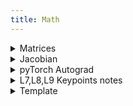 ```yaml
---
title: Math
---
```


<details><summary>Matrices</summary><p>

* Converting a linear function into a matrix
  * If we have set of linear equations that follow the same equation pattern, we call it a **system of linear equations** which we can represent as a matrix
    * https://www.varsitytutors.com/hotmath/hotmath_help/topics/solving-systems-of-linear-equations-using-matrices
    * http://math.mit.edu/~gs/linearalgebra/ila0403.pdf
  * Given your equations, map it to Ax = b or [Ax|b]: 
    * Identify your "data", or the variables that are unique per equation (represented by matrix A)
    * Identify the variables that remain constant regardless of the equation index (represented by matrix x)
    * Identify the single value (unique to each equation) the equation equates to (represented by matrix b) that is not tied to a constant.
  * Let i be the ith equation of the line equation above
  * General Method:
    * Given an Equation: (DATA VARIABLES MULTIPLYING CONSTANTS) + (CONSTANTS WITHOUT DATA VARIABLES) = (SINGLE VALUE)
      * Merge the (CONSTANTS WITHOUT DATA VARIABLES) into (DATA VARIABLES MULTIPLYING CONSTANTS) by setting the data variables to 1 for such instances
        * If you have multiple of such constants, you can potentially merge them into a single constant
      * Let N_e = # of eqns, N_c = # of constants, N_v = # of data variables
      * Matrix A: [N_e x N_v] matrix containing all the data variables for every row
      * Matrix x: [N_c x 1] vector containing all constants as a variable
      * Matrix b: [N_e x 1] vector of single values
  * Example 1: Equation y = ax + c. We can rearrange this to Ax + By = C.
    * Matrix A: Each row is [x_i, y_i] (as they are variables unique to the equation)
    * Matrix x: [A, B]^T (the multipliers of the points x and y are substituted into the system of equations as a constant)
    * Matrix b: Each row is [C_i] (as this is the single value that is unique to each eqn that it equates to)
  * Example 2: Equation (x - x_0)^2 + (y - y_0)^2 = r^2
    * x, y = coordinates of point (on the circle)
    * x_0, y_0 = coordinates of center of circle
    * r = radius
    * Expansion: x^2 - x_0^2 - 2x_0*x + y^2 - y_0^2 - 2y_0*y = r^2
      * Rearrange: (-2x_0*x -2y_0*y) + (x_0^2 + y_0^2 - r^2) = -y^2 -x^2
      * In this case, x and y are data; they are specific to each equation
      * x_0, y_0 and r are going to be the same if we're referring to the same circle.
      * Here we can see x^2 and y^2 are not tied to constants, thus they are the unique value
      * Ax|b: (after cleaning up the negative signs)
        * A_i: [x, y, 1]
        * x: [x_0, y_0, c]^T, where c = r^2 -x_0^2 -y_0^2
        * b: [y^2, x^2]
      * https://math.stackexchange.com/questions/2110244/least-squares-method-to-find-radius-of-a-circle
      * https://math.stackexchange.com/questions/214661/circle-least-squares-fit
* The Matrix Cookbook
  * https://www.math.uwaterloo.ca/~hwolkowi/matrixcookbook.pdf
  
</p></details>

<details><summary>Jacobian</summary><p>

* Related topics:
  * Derivative of Multivariable functions
  * [pyTorch Autograd](https://pytorch.org/tutorials/beginner/blitz/autograd_tutorial.html)
    * Jacobian-vector product is just talking about the Jacobian matrix multiplied by a vector

* Pre-req: 
  * [Linear Transformations in matrix](https://www.khanacademy.org/math/multivariable-calculus/multivariable-derivatives/jacobian/v/jacobian-prerequisite-knowledge)
    * i.e. Representing a basis as a matrix and how it works
    * e.g. [a, b; c, d] [x, y]^T = [(a+c)x, (b+d)y]^T where (a+c)x and (b+d)y are the x and y coordinates with f1(x,y) and f2(x,y) as the basis (2D basis and linear transformation)
    * Note that [x,y]^T can become f([x,y]^T); that is, [f1(x,y), f2(x,y)]^T e.g. [x+sin(y), y+sin(x)]^T which isn't linear (but linear on a local scale; think of integration)
  * [Determinant w.r.t. Linear Transformations](https://www.khanacademy.org/math/multivariable-calculus/multivariable-derivatives/jacobian/v/the-jacobian-determinant)
    * See 1:08 
      * "Think of the determinant has how much this transformation stretches or squishes space"
      * It gets stretched out by a factor of the determinant
      * e.g. determinant = 6, Any area will get stretched out by a factor of 6

* [Local Linearity of a multivariable function](https://www.khanacademy.org/math/multivariable-calculus/multivariable-derivatives/jacobian/v/local-linearity-for-a-multivariable-function)
  * See: 4:20
  * Looking around some specific point x0 and y0, there should be some kind of really-zoomed-in **locally linear** transformation (represented by a 2x2 matrix i.e. the **Jacobian Matrix**) that represents the transformation performed by a much more complicated function

* [Jacobian Matrix]
  * See 1:07 - 2:21
  * [df1/dx, df1/dy; df2/dx, df2/dy] (See 6:13)
  * If you understand local linearity, the Jacobian Matrix just represents what a transformation looks like when you zoom in near a specific point s.t. it becomes a linear transformation

* [Jacobian Determinant]
  * See 8:31 (and talk about determinant above)
  * "Look at a tiny local neighbourhood around a point and see if the transformation stretches or squishes that region"

</p></details>

<details><summary>pyTorch Autograd</summary><p>

* https://www.youtube.com/watch?v=MswxJw-8PvE
  * Explains the autograd system 
  * 2:46: backward pass, 3:37 for more complicated scenario
  * Why do we need the gradients of each tensor?
    * https://stackoverflow.com/a/47026836 by jdhao
      * Neural network use loss (scalar) to assess how well the network has learned. 
      * In order to update the parameters of the network, we need to calculate the gradient of loss w.r.t to the parameters, which is actually leaf node in the computation graph (by the way, these parameters are mostly the weight and bias of various layers).
      * According to chain rule, in order to calculate gradient of loss w.r.t to a leaf node, we can compute derivative of loss w.r.t some intermediate variable, and gradient of intermediate variable w.r.t to the leaf variable, do a dot product and sum all these up.
        * Concrete example on this chain rule application: https://blog.paperspace.com/pytorch-101-understanding-graphs-and-automatic-differentiation/
      * The gradient arguments of a Variable's backward() method is used to calculate a weighted sum of each element of a Variable w.r.t the leaf Variable. These weight is just the derivate of final loss w.r.t each element of the intermediate variable.
* References
  * https://www.kaggle.com/residentmario/pytorch-autograd-explained

</p></details>

<details><summary>L7,L8,L9 Keypoints notes</summary><p>

* Combining 2 images: 
  1. Find keypoints / interest points / corners / Harris Corners
    * Preferably Invariant to transformations (if it is affected = equivariant)
      * Geometric (warping img transformation): 
        * Translation & Rotation: KP Location not invariant, Harris Corner resp. invariant
        * Scale: Corner response not invariant
          * To counter: slowly scale image from small to big and find scale for which response R is the largest
            * Instead of continuous scales, we can use the gaussian pyramid method
            * Instead of using Harris Corner response (expensive to run on all pixels), we can use LoG as a response on the image to find the scale (note: only to find the scale, LoG looks for edges not corners specifically)
              * https://automaticaddison.com/how-the-laplacian-of-gaussian-filter-works/
              * Find 1st derivative of image to find gradients 
                * Sensitive to noise, so instead use 2nd derivative of image (edge at 0)
                  * Both sensitive to noise, so apply gaussian filter first, then Laplacian (thus LoG)
                    * Extra: Found in W4 L4 gradients.pdf
                  * Approximate LoG using Difference of Gaussian (using Gaussian pyramid)
      * Photometric (filtering img transformation): 
        * Intensity changes:
          * Difference is the same: response invariant
          * Otherwise response not invariant (is heavily dependent on gradient intensity due to thresholding, L7S38)
    * Distinct from other descriptors (Harris Corners)
      * Look for corners (significant gradient in all directions)
        * Find pixel I(x,y) with highest intensity difference w.r.t. all surrounding pixels I(x+u,y+v) based on window [Slide 15]
          * In practice, weighted by distance from center pixel (L7S31)
        * Approximate I(x+u,y+v) from I(x,y) using Taylor Series expansion up to 1st order approximation (L7S16)
        * Thus obtaining the 2nd moment matrix H at S17 and S18
        * Then, diagonalize the matrix and get its eigenvalues. These eigenvalues represent the horizontal and vertical gradient. We want both to be strong (thus response R = min(lambda1, lambda2))
          * **Harris Operator:** Since det(H) = lambda1 * lambda2 and trace(H) = lambda1 + lambda2, R is approximated by det(H) - k*trace^2(H), if > 0 we call it a corner
        * **Non-maximum suppression** Get local maximum (maybe by window S28), then pick the maxima of the local maxima within a radius (S30)
    * Efficient (Don't want too many)
    * Small (robust to clutter and occlusion)
  2. Compute feature descriptors (vectors) to mathematically represent these keypoints and their surrounding region
    * Vector of pixel intensities: sensitive to any change
    * Vector of gradients: sensitive to deformations
    * Color histogram: invariant to scale & rotation, but more false matches
      * Spatial histograms: compute different histograms on patch split into grid: some invariance to deformations
        * To make sure rotation invariant, normalize orientation by finding dominant orientation (overall gradient), then rotate patch to that direction
          * Multi-Scale Oriented Patches (MOPS): To reduce effect of deformations, subsample parts of the patch, normalize then wavelet transform.
          * GIST: Compute Gabor filter bank histogram from each square in patch split into a grid
          * SIFT: 4 Steps
            * Benefits
              * Invariant to scale and rotation
            1. Find best scale for keypoints: Multi-Scale Extrema (Blob) Detection
              * Gaussian Pyramid (each level is an "octave" with scale decreasing by 1/2 per level)
              * At each level, discretely vary the sigma to calculate the difference of gaussian (to approx. LoG) and find local maxima
            2. Refine keypoint location to sub-pixel accuracy
              * Compute Harris Corner response (Hessian) of DoG image and keep maxima if HC response above threshold
            3. Rotate keypoints based on their dominant orientation
            4. Create descriptor
               * Re-weight gradient magnitudes for each pixel based on gaussian centered on keypoint, discard pixels with low magnitude
               * Split patch into grid, then create gradient orientation histogram (8 bins, 45deg per bin) for each square
               * Make sure descriptors aligned to dominant orientation, then normalize vector, clamp values, etc
  3. Perform keypoint / feature matching
    * Simple: Minimum SSD between the feature vectors
    * Better: ratio distance 1stDiff:2ndDiff (smaller the better)
      * dist(kp_in_imgA - bestKp_in_imgB) / dist(kp_in_imgA - 2ndBestKp_in_imgB)
    * Test this feature in img_A with all other features in img_B using indexing structure
    * Set a threshold, which affects
      * Precision: % of matches being true matches [TP / (TP + FP)]
        * Higher threshold = more lax = lower precision
      * Recall: % of all true matches found [TP / (TP + FN)]
        * Higher threshold = more lax = higher recall
      * Specificity: % of all false matches discarded [TN / (TN + FP)]
        * Higher threshold = more lax = lower specificity
  4. Perform a transformation on img_B to merge it with img_A using the keypoint matches {p,p'}
    * If {p,p'} is a correct match, then p = a * H * p'
      * p = [x, y, z]^T where z=1, .: [x, y, z]^T
      * a is an unknown scale factor
      * H is a 3x3 homography matrix (See L9 S10)
        * See what is a [homography](https://www.cs.ubc.ca/grads/resources/thesis/May09/Dubrofsky_Elan.pdf)
          * [Isometric transformations (just skip through)](https://www.youtube.com/watch?v=IDKNuHr6XVM)
            * [How it is related to the matrix](http://www1.spms.ntu.edu.sg/~frederique/lecture1ws.pdf)
            * Last row (0,0,1) to preserve z = 1
          * Similarity: same as isometric but with scale
          * Affine: skew
          * Projective / homography: 
          * Perspective transformation: 1 level above
      * 4 pairs needed to calculate a concrete H matrix as it has 8 degrees of freedom
        * Solve using normalized DLT
      * Outliers (bad matches) will significantly affect the DLT, so do Random Sampling Consensus (RANSAC)
        * RANSAC: General algorithm to estimate best parameters to fit model to inliners (S20)
          * Randomly sample minimum points required to fit model
          * Solve for model parameters using samples
          * Count number of points (inliers) that are covered by the model (using a threshold) using the params found
          * Choose the params that cover the most points after iterating N times
          * Formula for N based on % of inliers and confidence % of iteration without outliers on S24

* Gaussian: Standard distribution but on 3D space (imagine x-axis now on x and y axis)
* Laplacian of Gaussian = 2nd derivative of gaussian
  * See https://i.stack.imgur.com/u8I01.png
  * https://automaticaddison.com/how-the-laplacian-of-gaussian-filter-works/
* Difference of Gaussian: Difference of image blurred with gaussians of different sigma
  * Approximation for the LoG
  * See https://en.wikipedia.org/wiki/Difference_of_Gaussians

</p></details>

<details><summary>Template</summary><p>
</p></details>